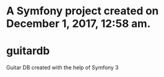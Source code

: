 A Symfony project created on December 1, 2017, 12:58 am.
=======
# guitardb
Guitar DB created with the help of Symfony 3

